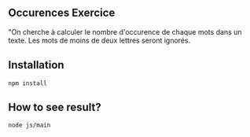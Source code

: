 ## Occurences Exercice
"On cherche à calculer le nombre d'occurence de chaque mots dans un texte. Les mots de moins de deux lettres seront ignorés. 


## Installation
`npm install`

## How to see result?
`node js/main`
